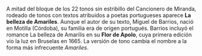 A mitad del bloque de los 22 tonos sin estribillo del Cancionero de
Miranda, rodeado de tonos con textos atribuidos a poetas portugueses
aparece **La belleza de Amariles**. Aunque el autor de su texto, Miguel
de Barrios, nació en Motilla (Córdoba), su familia era de origen
portugués. Barrios incluyó el romance La belleza de Amarilis en su
**Flor de Apolo**, cuya primera edición vio la luz en Bruselas en 1665.
La versión de tono cambia el nombre a la forma más infrecuente
*Amariles*.
